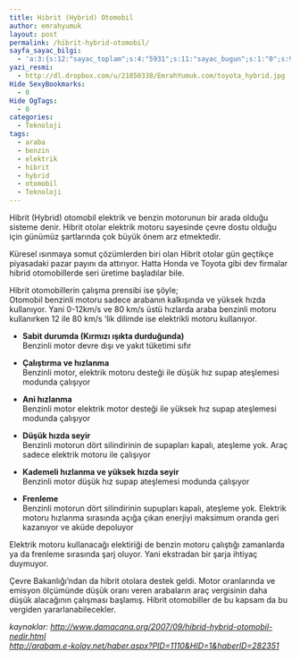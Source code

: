 ```yaml
---
title: Hibrit (Hybrid) Otomobil
author: emrahyumuk
layout: post
permalink: /hibrit-hybrid-otomobil/
sayfa_sayac_bilgi:
  - 'a:3:{s:12:"sayac_toplam";s:4:"5931";s:11:"sayac_bugun";s:1:"0";s:9:"son_okuma";s:10:"1364870893";}'
yazi_resmi:
  - http://dl.dropbox.com/u/21850338/EmrahYumuk.com/toyota_hybrid.jpg
Hide SexyBookmarks:
  - 0
Hide OgTags:
  - 0
categories:
  - Teknoloji
tags:
  - araba
  - benzin
  - elektrik
  - hibrit
  - hybrid
  - otomobil
  - Teknoloji
---
```

Hibrit (Hybrid) otomobil elektrik ve benzin motorunun bir arada olduğu sisteme denir. Hibrit otolar elektrik motoru sayesinde çevre dostu olduğu için günümüz şartlarında çok büyük önem arz etmektedir.

Küresel ısınmaya somut çözümlerden biri olan Hibrit otolar gün geçtikçe piyasadaki pazar payını da attırıyor. Hatta Honda ve Toyota gibi dev firmalar hibrid otomobillerde seri üretime başladılar bile.

<!--more-->

Hibrit otomobillerin çalışma prensibi ise şöyle;  
Otomobil benzinli motoru sadece arabanın kalkışında ve yüksek hızda kullanıyor. Yani 0-12km/s ve 80 km/s üstü hızlarda araba benzinli motoru kullanırken 12 ile 80 km/s &#8216;lik dilimde ise elektrikli motoru kullanıyor.

*   **Sabit durumda (Kırmızı ışıkta durduğunda)**  
    Benzinli motor devre dışı ve yakıt tüketimi sıfır

*   **Çalıştırma ve hızlanma**  
    Benzinli motor, elektrik motoru desteği ile düşük hız supap ateşlemesi modunda çalışıyor

*   **Ani hızlanma**  
    Benzinli motor elektrik motor desteği ile yüksek hız supap ateşlemesi modunda çalışıyor

*   **Düşük hızda seyir**  
    Benzinli motorun dört silindirinin de supapları kapalı, ateşleme yok. Araç sadece elektrik motoru ile çalışıyor

*   **Kademeli hızlanma ve yüksek hızda seyir**  
    Benzinli motor düşük hız supap ateşlemesi modunda çalışıyor

*   **Frenleme**  
    Benzinli motorun dört silindirinin supupları kapalı, ateşleme yok. Elektrik motoru hızlanma sırasında açığa çıkan enerjiyi maksimum oranda geri kazanıyor ve aküde depoluyor

Elektrik motoru kullanacağı elektiriği de benzin motoru çalıştığı zamanlarda ya da frenleme sırasında şarj oluyor. Yani ekstradan bir şarja ihtiyaç duymuyor.

Çevre Bakanlığı&#8217;ndan da hibrit otolara destek geldi. Motor oranlarında ve emisyon ölçümünde düşük oranı veren arabaların araç vergisinin daha düşük alacağının çalışması başlamış. Hibrit otomobiller de bu kapsam da bu vergiden yararlanabilecekler.

<address>
  kaynaklar: <a href="http://www.damacana.org/2007/09/hibrid-hybrid-otomobil-nedir.html" target="_blank">http://www.damacana.org/2007/09/hibrid-hybrid-otomobil-nedir.html</a><br /> <a href="http://arabam.e-kolay.net/haber.aspx?PID=1110&HID=1&haberID=282351" target="_blank">http://arabam.e-kolay.net/haber.aspx?PID=1110&HID=1&haberID=282351</a>
</address>